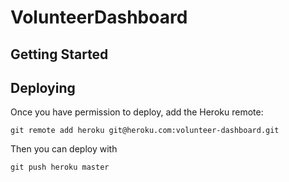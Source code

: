 # VolunteerDashboard

## Getting Started

## Deploying

Once you have permission to deploy, add the Heroku remote:

`git remote add heroku git@heroku.com:volunteer-dashboard.git`

Then you can deploy with

`git push heroku master`

